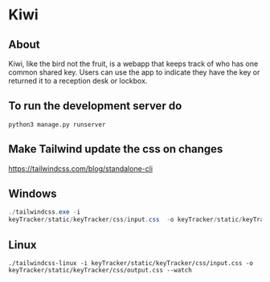 # Kiwi

## About

Kiwi, like the bird not the fruit, is a webapp that keeps track of who has one common shared key. Users can use the app to indicate they have the key or returned it to a reception desk or lockbox.

## To run the development server do

~~~
python3 manage.py runserver
~~~

## Make Tailwind update the css on changes

<https://tailwindcss.com/blog/standalone-cli>

## Windows

 ~~~ps1
./tailwindcss.exe -i 
keyTracker/static/keyTracker/css/input.css  -o keyTracker/static/keyTracker/css/output.css --watch
 ~~~

## Linux

 ~~~shell
./tailwindcss-linux -i keyTracker/static/keyTracker/css/input.css -o keyTracker/static/keyTracker/css/output.css --watch
 ~~~
